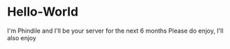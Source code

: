 # Hello-World

I'm Phindile and I'll be your server for the next 6 months
Please do enjoy, I'll also enjoy
